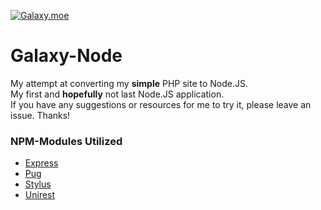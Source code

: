 [![Galaxy.moe](https://galaxy.moe/logo.png)](http://galaxy.moe/)
# Galaxy-Node
My attempt at converting my __simple__ PHP site to Node.JS.  
My first and __hopefully__ not last Node.JS application.  
If you have any suggestions or resources for me to try it, please leave an issue. Thanks!  

### NPM-Modules Utilized
* [Express](https://github.com/expressjs/express)
* [Pug](https://github.com/pugjs/pug)
* [Stylus](https://github.com/stylus/stylus)
* [Unirest](https://github.com/Mashape/unirest-nodejs)
